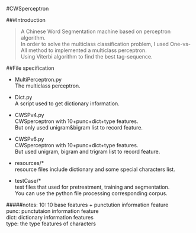 #CWSperceptron

###Introduction
> A Chinese Word Segmentation machine based on perceptron algorithm.<br>
> In order to solve the multiclass classification problem, I used One-vs-All method
> to implemented a multiclass perceptron.<br>
> Using Viterbi algorithm to find the best tag-sequence.

##File specification
* MultiPerceptron.py<br>
  The multiclass perceptron.
  
* Dict.py<br>
  A script used to get dictionary information. 
  
* CWSPv4.py<br>
  CWSperceptron with 10+punc+dict+type features.<br>
  But only used unigram&bigram list to record feature.
  
* CWSPv6.py<br>
  CWSperceptron with 10+punc+dict+type features.<br>
  But used unigram, bigram and trigram list to record feature.

* resources/*<br>
  resource files include dictionary and some special characters list.

* testCase/*<br>
  test files that used for pretreatment, training and segmentation.<br>
  You can use the python file processing corresponding corpus.

#####notes: 
10: 10 base features + punctution information feature<br>
punc: punctutaion information feature<br>
dict: dictionary information features<br>
type: the type features of characters<br>



